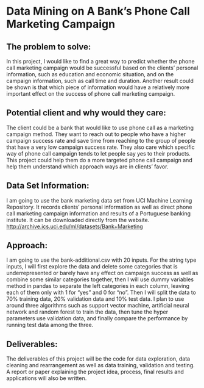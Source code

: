 # Data Mining on A Bank’s Phone Call Marketing Campaign

## The problem to solve:
  In this project, I would like to find a great way to predict whether the phone call marketing campaign would be successful based on the clients’ personal information, such as education and economic situation, and on the campaign information, such as call time and duration. Another result could be shown is that which piece of information would have a relatively more important effect on the success of phone call marketing campaign.  

## Potential client and why would they care: 
  The client could be a bank that would like to use phone call as a marketing campaign method. They want to reach out to people who have a higher campaign success rate and save time from reaching to the group of people that have a very low campaign success rate. They also care which specific way of phone call campaign tends to let people say yes to their products. This project could help them do a more targeted phone call campaign and help them understand which approach ways are in clients’ favor. 

## Data Set Information: 
  I am going to use the bank marketing data set from UCI Machine Learning Repository. It records clients’ personal information as well as direct phone call marketing campaign information and results of a Portuguese banking institute. It can be downloaded directly from the website. http://archive.ics.uci.edu/ml/datasets/Bank+Marketing

## Approach: 
  I am going to use the bank-additional.csv with 20 inputs. For the string type inputs, I will first explore the data and delete some categories that is underrepresented or barely have any effect on campaign success as well as combine some similar categories together, then I will use dummy variables method in pandas to separate the left categories in each column, leaving each of them only with 1 for “yes” and 0 for “no”. Then I will split the data to 70% training data, 20% validation data and 10% test data. I plan to use around three algorithms such as support vector machine, artificial neural network and random forest to train the data, then tune the hyper parameters use validation data, and finally compare the performance by running test data among the three.  

## Deliverables: 
  The deliverables of this project will be the code for data exploration, data cleaning and rearrangement as well as data training, validation and testing. A report or paper explaining the project idea, process, final results and applications will also be written.  
